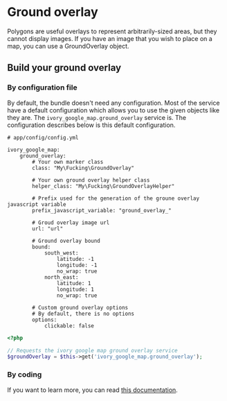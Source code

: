 # Ground overlay

Polygons are useful overlays to represent arbitrarily-sized areas, but they cannot display images. If you have an
image that you wish to place on a map, you can use a GroundOverlay object.

## Build your ground overlay

### By configuration file

By default, the bundle doesn't need any configuration. Most of the service have a default configuration which allows
you to use the given objects like they are. The ``ivory_google_map.ground_overlay`` service is. The configuration
describes below is this default configuration.

```
# app/config/config.yml

ivory_google_map:
    ground_overlay:
        # Your own marker class
        class: "My\Fucking\GroundOverlay"

        # Your own ground overlay helper class
        helper_class: "My\Fucking\GroundOverlayHelper"

        # Prefix used for the generation of the groune overlay javascript variable
        prefix_javascript_variable: "ground_overlay_"

        # Groud overlay image url
        url: "url"

        # Ground overlay bound
        bound:
            south_west:
                latitude: -1
                longitude: -1
                no_wrap: true
            north_east:
                latitude: 1
                longitude: 1
                no_wrap: true

        # Custom ground overlay options
        # By default, there is no options
        options:
            clickable: false
```

``` php
<?php

// Requests the ivory google map ground overlay service
$groundOverlay = $this->get('ivory_google_map.ground_overlay');
```

### By coding

If you want to learn more, you can read
[this documentation](https://github.com/egeloen/ivory-google-map/blob/master/doc/usage/overlays/ground_overlay.md).
